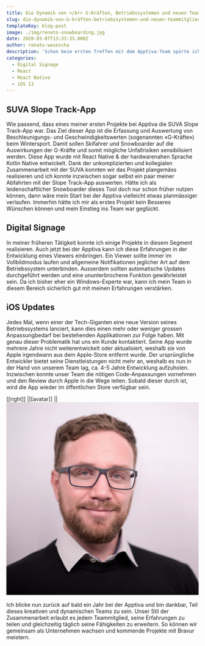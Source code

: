 ```yaml
---
title: Die Dynamik von </br> G-Kräften, Betriebssystemen und neuen Teammitgliedern
slug: die-dynamik-von-G-kräften-betriebssystemen-und-neuen-teammitgliedern
templateKey: blog-post
image: ./img/renato-snowboarding.jpg
date: 2020-03-07T13:33:33.000Z
author: renato-wasescha
description: 'Schon beim ersten Treffen mit dem Apptiva-Team spürte ich, dass es passt. Hier treffen verschiedene Kräfte aufeinander: kreativer Erfindergeist, innovativer Unternehmertum und ein dynamischer Team-Spirit. Ich freute mich sehr auf die Herausforderung, das Team per Anfang April 2019 zu ergänzen, obwohl der Start aufgrund eines Snowboard-Unfalls etwas holpriger war, als geplant.'
categories:
  - Digital Signage
  - React
  - React Native
  - iOS 13
---
```


## SUVA Slope Track-App

Wie passend, dass eines meiner ersten Projekte bei Apptiva die SUVA Slope Track-App war.
Das Ziel dieser App ist die Erfassung und Auswertung von Beschleunigungs- und Geschwindigkeitswerten (sogenannten «G-Kräfte») beim Wintersport. Damit sollen Skifahrer und Snowboarder auf die Auswirkungen der G-Kräfte und somit mögliche Unfallrisiken sensibilisiert werden. Diese App wurde mit React Native & der hardwarenahen Sprache Kotlin Native entwickelt.
Dank der unkomplizierten und kollegialen Zusammenarbeit mit der SUVA konnten wir das Projekt plangemäss realisieren und ich konnte inzwischen sogar selbst ein paar meiner Abfahrten mit der Slope Track-App auswerten. Hätte ich als leidenschaftlicher Snowboarder dieses Tool doch nur schon früher nutzen können, dann wäre mein Start bei der Apptiva vielleicht etwas planmässiger verlaufen. Immerhin hätte ich mir als erstes Projekt kein Besseres Wünschen können und mein Einstieg ins Team war geglückt.

## Digital Signage

In meiner früheren Tätigkeit konnte ich einige Projekte in diesem Segment realisieren. Auch jetzt bei der Apptiva kann ich diese Erfahrungen in der Entwicklung eines Viewers einbringen. Ein Viewer sollte immer im Vollbildmodus laufen und allgemeine Notifikationen jeglicher Art auf dem Betriebssystem unterbinden. Ausserdem sollten automatische Updates durchgeführt werden und eine ununterbrochene Funktion gewährleistet sein. Da ich bisher eher ein Windows-Experte war, kann ich mein Team in diesem Bereich sicherlich gut mit meinen Erfahrungen verstärken.

## iOS Updates

Jedes Mal, wenn einer der Tech-Giganten eine neue Version seines Betriebssystems lanciert, kann dies einen mehr oder weniger grossen Anpassungbedarf bei bestehenden Applikationen zur Folge haben. Mit genau dieser Problematik hat uns ein Kunde kontaktiert. Seine App wurde mehrere Jahre nicht weiterentwickelt oder aktualisiert, weshalb sie von Apple irgendwann aus dem Apple-Store entfernt wurde. Der ursprüngliche Entwickler bietet seine Dienstleistungen nicht mehr an, weshalb es nun in der Hand von unserem Team lag, ca. 4-5 Jahre Entwicklung aufzuholen. Inzwischen konnte unser Team die nötigen Code-Anpassungen vornehmen und den Review durch Apple in die Wege leiten. Sobald dieser durch ist, wird die App wieder im öffentlichen Store verfügbar sein.

[[right]]
|[[avatar]]
||![](../data/employees/renato-wasescha/renato-wasescha.jpg)

Ich blicke nun zurück auf bald ein Jahr bei der Apptiva und bin dankbar, Teil dieses kreativen und dynamischen Teams zu sein. Unser Stil der Zusammenarbeit erlaubt es jedem Teammitglied, seine Erfahrungen zu teilen und gleichzeitig täglich seine Fähigkeiten zu erweitern. So können wir gemeinsam als Unternehmen wachsen und kommende Projekte mit Bravur meistern.
